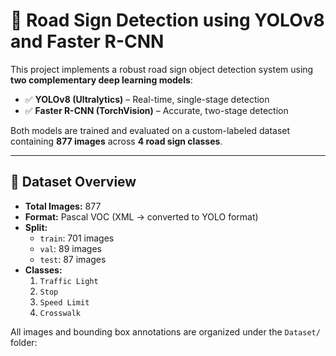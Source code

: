 # 🚦 Road Sign Detection using YOLOv8 and Faster R-CNN

This project implements a robust road sign object detection system using **two complementary deep learning models**:

- ✅ **YOLOv8 (Ultralytics)** – Real-time, single-stage detection  
- ✅ **Faster R-CNN (TorchVision)** – Accurate, two-stage detection

Both models are trained and evaluated on a custom-labeled dataset containing **877 images** across **4 road sign classes**.

---

## 📂 Dataset Overview

- **Total Images:** 877  
- **Format:** Pascal VOC (XML → converted to YOLO format)  
- **Split:**
  - `train`: 701 images
  - `val`: 89 images
  - `test`: 87 images  
- **Classes:**
  1. `Traffic Light`
  2. `Stop`
  3. `Speed Limit`
  4. `Crosswalk`

All images and bounding box annotations are organized under the `Dataset/` folder:

